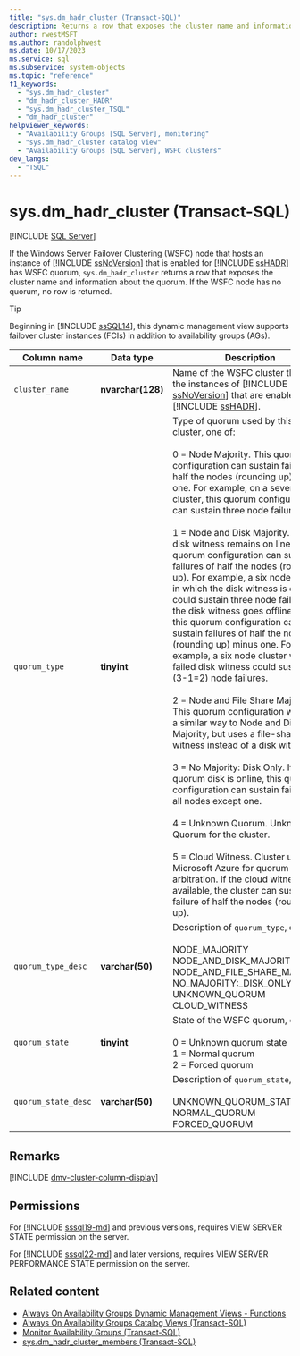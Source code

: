 ```yaml
---
title: "sys.dm_hadr_cluster (Transact-SQL)"
description: Returns a row that exposes the cluster name and information about the quorum. If the WSFC node has no quorum, no row is returned.
author: rwestMSFT
ms.author: randolphwest
ms.date: 10/17/2023
ms.service: sql
ms.subservice: system-objects
ms.topic: "reference"
f1_keywords:
  - "sys.dm_hadr_cluster"
  - "dm_hadr_cluster_HADR"
  - "sys.dm_hadr_cluster_TSQL"
  - "dm_hadr_cluster"
helpviewer_keywords:
  - "Availability Groups [SQL Server], monitoring"
  - "sys.dm_hadr_cluster catalog view"
  - "Availability Groups [SQL Server], WSFC clusters"
dev_langs:
  - "TSQL"
---
```

# sys.dm_hadr_cluster (Transact-SQL)

[!INCLUDE [SQL Server](../../includes/applies-to-version/sqlserver.md)]

If the Windows Server Failover Clustering (WSFC) node that hosts an instance of [!INCLUDE [ssNoVersion](../../includes/ssnoversion-md.md)] that is enabled for [!INCLUDE [ssHADR](../../includes/sshadr-md.md)] has WSFC quorum, `sys.dm_hadr_cluster` returns a row that exposes the cluster name and information about the quorum. If the WSFC node has no quorum, no row is returned.

> [!TIP]  
> Beginning in [!INCLUDE [ssSQL14](../../includes/sssql14-md.md)], this dynamic management view supports failover cluster instances (FCIs) in addition to availability groups (AGs).

| Column name | Data type | Description |
| --- | --- | --- |
| `cluster_name` | **nvarchar(128)** | Name of the WSFC cluster that hosts the instances of [!INCLUDE [ssNoVersion](../../includes/ssnoversion-md.md)] that are enabled for [!INCLUDE [ssHADR](../../includes/sshadr-md.md)]. |
| `quorum_type` | **tinyint** | Type of quorum used by this WSFC cluster, one of:<br /><br />0 = Node Majority. This quorum configuration can sustain failures of half the nodes (rounding up) minus one. For example, on a seven node cluster, this quorum configuration can sustain three node failures.<br /><br />1 = Node and Disk Majority. If the disk witness remains on line, this quorum configuration can sustain failures of half the nodes (rounding up). For example, a six node cluster in which the disk witness is online could sustain three node failures. If the disk witness goes offline or fails, this quorum configuration can sustain failures of half the nodes (rounding up) minus one. For example, a six node cluster with a failed disk witness could sustain two (3-1=2) node failures.<br /><br />2 = Node and File Share Majority. This quorum configuration works in a similar way to Node and Disk Majority, but uses a file-share witness instead of a disk witness.<br /><br />3 = No Majority: Disk Only. If the quorum disk is online, this quorum configuration can sustain failures of all nodes except one.<br /><br />4 = Unknown Quorum. Unknown Quorum for the cluster.<br /><br />5 = Cloud Witness. Cluster utilizes Microsoft Azure for quorum arbitration. If the cloud witness is available, the cluster can sustain the failure of half the nodes (rounding up). |
| `quorum_type_desc` | **varchar(50)** | Description of `quorum_type`, one of:<br /><br />NODE_MAJORITY<br />NODE_AND_DISK_MAJORITY<br />NODE_AND_FILE_SHARE_MAJORITY<br />NO_MAJORITY:_DISK_ONLY<br />UNKNOWN_QUORUM<br />CLOUD_WITNESS |
| `quorum_state` | **tinyint** | State of the WSFC quorum, one of:<br /><br />0 = Unknown quorum state<br />1 = Normal quorum<br />2 = Forced quorum |
| `quorum_state_desc` | **varchar(50)** | Description of `quorum_state`, one of:<br /><br />UNKNOWN_QUORUM_STATE<br />NORMAL_QUORUM<br />FORCED_QUORUM |

## Remarks

[!INCLUDE [dmv-cluster-column-display](../includes/dmv-cluster-column-display.md)]

## Permissions

For [!INCLUDE [sssql19-md](../../includes/sssql19-md.md)] and previous versions, requires VIEW SERVER STATE permission on the server.

For [!INCLUDE [sssql22-md](../../includes/sssql22-md.md)] and later versions, requires VIEW SERVER PERFORMANCE STATE permission on the server.

## Related content

- [Always On Availability Groups Dynamic Management Views - Functions](always-on-availability-groups-dynamic-management-views-functions.md)
- [Always On Availability Groups Catalog Views (Transact-SQL)](../system-catalog-views/always-on-availability-groups-catalog-views-transact-sql.md)
- [Monitor Availability Groups (Transact-SQL)](../../database-engine/availability-groups/windows/monitor-availability-groups-transact-sql.md)
- [sys.dm_hadr_cluster_members (Transact-SQL)](sys-dm-hadr-cluster-members-transact-sql.md)
